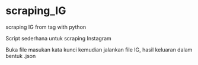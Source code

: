 # scraping_IG
scraping IG from tag with python

Script sederhana untuk scraping Instagram

Buka file masukan kata kunci kemudian jalankan file IG, hasil keluaran dalam bentuk .json
